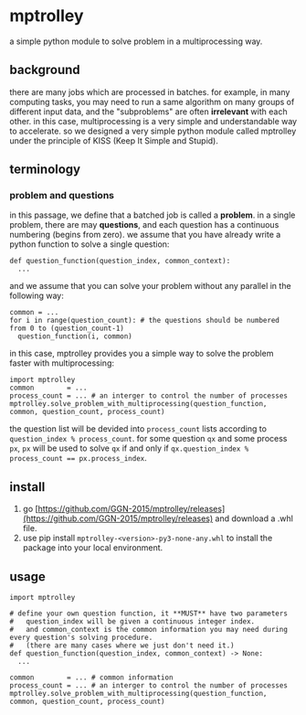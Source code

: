 # mptrolley
a simple python module to solve problem in a multiprocessing way.

## background
there are many jobs which are processed in batches. for example, in many computing tasks, you may need to run a same algorithm on many groups of different input data, and the "subproblems" are often **irrelevant** with each other. in this case, multiprocessing is a very simple and understandable way to accelerate. so we designed a very simple python module called mptrolley under the principle of KISS (Keep It Simple and Stupid).

## terminology
### problem and questions
in this passage, we define that a batched job is called a **problem**. in a single problem, there are may **questions**, and each question has a continuous numbering (begins from zero). we assume that you have already write a python function to solve a single question:
```python3
def question_function(question_index, common_context):
  ...
```
and we assume that you can solve your problem without any parallel in the following way:
```python3
common = ...
for i in range(question_count): # the questions should be numbered from 0 to (question_count-1)
  question_function(i, common)
```
in this case, mptrolley provides you a simple way to solve the problem faster with multiprocessing:
```python3
import mptrolley
common        = ...
process_count = ... # an interger to control the number of processes
mptrolley.solve_problem_with_multiprocessing(question_function, common, question_count, process_count)
```
the question list will be devided into `process_count` lists according to `question_index % process_count`. for some question `qx` and some process `px`, `px` will be used to solve `qx` if and only if `qx.question_index % process_count == px.process_index`.

## install
1. go [https://github.com/GGN-2015/mptrolley/releases](https://github.com/GGN-2015/mptrolley/releases) and download a .whl file.
2. use pip install `mptrolley-<version>-py3-none-any.whl` to install the package into your local environment.

## usage
```python3
import mptrolley

# define your own question function, it **MUST** have two parameters
#   question_index will be given a continuous integer index.
#   and common_context is the common information you may need during every question's solving procedure.
#   (there are many cases where we just don't need it.)
def question_function(question_index, common_context) -> None:
  ...

common        = ... # common information
process_count = ... # an interger to control the number of processes
mptrolley.solve_problem_with_multiprocessing(question_function, common, question_count, process_count)
```
